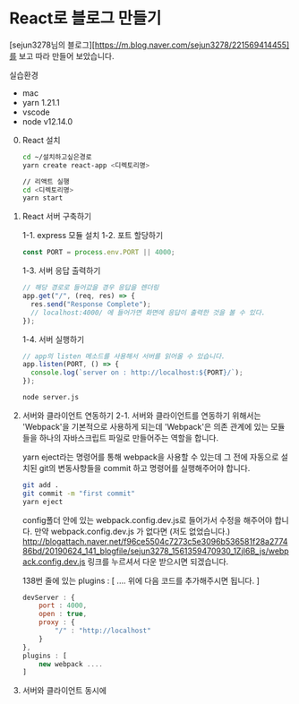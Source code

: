 # React로 블로그 만들기

[sejun3278님의 블로그][https://m.blog.naver.com/sejun3278/221569414455]를 보고 따라 만들어 보았습니다.

실습환경

- mac
- yarn 1.21.1
- vscode
- node v12.14.0

0. React 설치

   ```zsh
   cd ~/설치하고싶은경로
   yarn create react-app <디렉토리명>

   // 리액트 실행
   cd <디렉토리명>
   yarn start
   ```

1. React 서버 구축하기

   1-1. express 모듈 설치
   1-2. 포트 할당하기

   ```javascript
   const PORT = process.env.PORT || 4000;
   ```

   1-3. 서버 응답 출력하기

   ```javascript
   // 해당 경로로 들어갔을 경우 응답을 렌더링
   app.get("/", (req, res) => {
     res.send("Response Complete");
     // localhost:4000/ 에 들어가면 화면에 응답이 출력한 것을 볼 수 있다.
   });
   ```

   1-4. 서버 실행하기

   ```javascript
   // app의 listen 메소드를 사용해서 서버를 읽어올 수 있습니다.
   app.listen(PORT, () => {
     console.log(`server on : http://localhost:${PORT}/`);
   });
   ```

   ```zsh
   node server.js
   ```

1. 서버와 클라이언트 연동하기
   2-1. 서버와 클라이언트를 연동하기 위해서는 'Webpack'을 기본적으로 사용하게 되는데 'Webpack'은 의존 관계에 있는 모듈들을 하나의 자바스크립트 파일로 만들어주는 역할을 합니다.

   yarn eject라는 명령어를 통해 webpack을 사용할 수 있는데 그 전에 자동으로 설치된 git의 변동사항들을 commit 하고 명령어를 실행해주어야 합니다.

   ```zsh
   git add .
   git commit -m "first commit"
   yarn eject
   ```

   config폴더 안에 있는 webpack.config.dev.js로 들어가서 수정을 해주어야 합니다.
   만약 webpack.config.dev.js 가 없다면 (저도 없었습니다.)
   http://blogattach.naver.net/f96ce5504c7273c5e3096b536581f28a277486bd/20190624_141_blogfile/sejun3278_1561359470930_1ZjI6B_js/webpack.config.dev.js
   링크를 누르셔서 다운 받으시면 되겠습니다.

   138번 줄에 있는 plugins : [
   .... 위에 다음 코드를 추가해주시면 됩니다.
   ]

   ```javascript
   devServer : {
       port : 4000,
       open : true,
       proxy : {
           "/" : "http://localhost"
       }
   },
   plugins : [
       new webpack ....
   ]
   ```

3) 서버와 클라이언트 동시에
